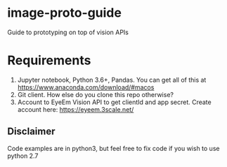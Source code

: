 # image-proto-guide

Guide to prototyping on top of vision APIs

# Requirements

1. Jupyter notebook, Python 3.6+, Pandas. You can get all of this at https://www.anaconda.com/download/#macos
2. Git client. How else do you clone this repo otherwise?
3. Account to EyeEm Vision API to get clientId and app secret. Create account here: https://eyeem.3scale.net/

## Disclaimer

Code examples are in python3, but feel free to fix code if you wish to use python 2.7
